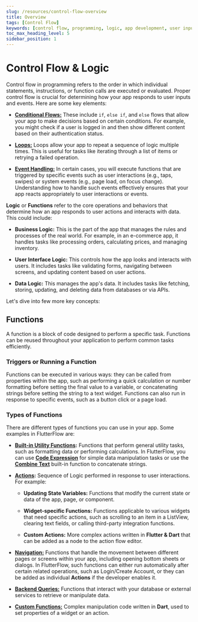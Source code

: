 ```yaml
---
slug: /resources/control-flow-overview
title: Overview
tags: [Control Flow]
keywords: [control flow, programming, logic, app development, user inputs, event handling, software engineering, coding, programming constructs, software logic]
toc_max_heading_level: 5
sidebar_position: 1
---
```


# Control Flow & Logic

Control flow in programming refers to the order in which individual statements, instructions, or
function calls are executed or evaluated. Proper control flow is crucial for determining how your
app responds to user inputs and events. Here are some key elements:

* **[Conditional Flows:](concepts.md)**
  These include `if`, `else if`, and `else` flows that allow your app to make decisions 
  based on
  certain conditions. For example, you might check if a user is logged in and then show different
  content based on their authentication status.

* **[Loops:](functions/loops.md)**
  Loops allow your app to repeat a sequence of logic multiple times. 
  This is useful for tasks like iterating through a list of items or retrying a failed operation.

* **[Event Handling:](functions/action-flow-editor.md#action-triggers)**
  In certain cases, you will execute functions that are triggered by specific events such as user
  interactions (e.g., taps, swipes) or system events (e.g., page load, on focus change).
  Understanding how to handle such events effectively ensures that your app reacts appropriately to
  user interactions or events.

**Logic** or **Functions** refer to the core operations and behaviors that determine how an app 
responds to user actions and interacts with data. This could include: 

* **Business Logic:** This is the part of the app that manages the rules and processes of the real 
world. For example, in an e-commerce app, it handles tasks like processing orders, calculating prices, and managing inventory.

* **User Interface Logic:** This controls how the app looks and interacts with users. It includes 
tasks like validating forms, navigating between screens, and updating content based on user actions.

* **Data Logic:** This manages the app's data. It includes tasks like fetching, storing, updating, 
and deleting data from databases or via APIs.



Let's dive into few more key concepts:

## Functions

A function is a block of code designed to perform a specific task. Functions can be reused
throughout your application to perform common tasks efficiently.

### Triggers or Running a Function

Functions can be executed in various ways: they can be called from properties within the app, such
as performing a quick calculation or number formatting before setting the final value to a variable,
or concatenating strings before setting the string to a text widget. Functions can also run in
response to specific events, such as a button click or a page load.

### Types of Functions

There are different types of functions you can use in your app. Some examples in FlutterFlow are:

* **[Built-in Utility Functions](functions/utility-functions.md):** Functions that perform general utility 
  tasks, such as 
  formatting 
data or performing calculations. In FlutterFlow, you can use 
[**Code Expression**](functions/utility-functions.md#code-expressions) for simple data 
  manipulation tasks or use the 
  **[Combine Text](functions/utility-functions.md#combine-text)** built-in 
  function to concatenate strings.

* **[Actions](functions/action-flow-editor.md):** Sequence of Logic performed in response to 
  user interactions. For example: 
  * **Updating State Variables:** Functions that modify the current state or data of the app,
    page, or
    component.

  * **Widget-specific Functions:** Functions applicable to various widgets that need specific
    actions, such as scrolling to an item in a ListView, clearing text fields, or calling third-party
    integration functions.

  * **Custom Actions:** More complex actions written in **Flutter & Dart** that can be added as a node to
    the action flow editor.

* **[Navigation:](../../ff-concepts/navigation-routing/nav-overview.md)** Functions that handle 
  the movement between different pages or screens within
  your app, including opening bottom sheets or dialogs. In FlutterFlow, such functions can
  either run automatically after certain related operations, such as Login/Create Account, or they
  can be added as individual **Actions** if the developer enables it.

* **[Backend Queries:](backend-logic/backend-query/backend-query.md)** Functions that interact with your 
  database or external 
  services to
  retrieve or manipulate data.

* **[Custom Functions:](../../ff-concepts/adding-customization/custom-functions.md)** Complex 
  manipulation code written in **Dart**, used to set 
  properties of a
  widget or an action.




## 
